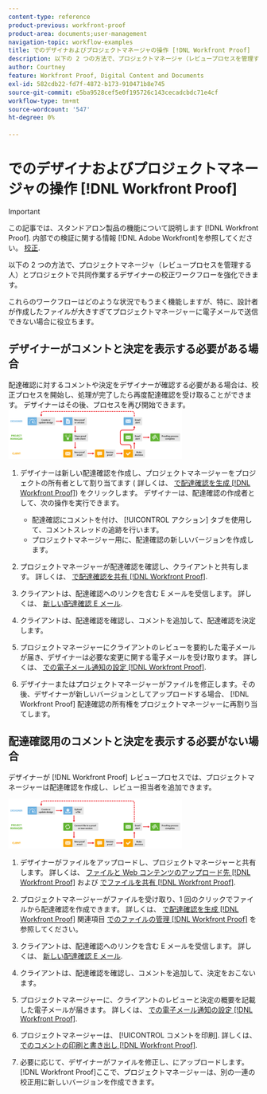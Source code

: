 ```yaml
---
content-type: reference
product-previous: workfront-proof
product-area: documents;user-management
navigation-topic: workflow-examples
title: でのデザイナおよびプロジェクトマネージャの操作 [!DNL Workfront Proof]
description: 以下の 2 つの方法で、プロジェクトマネージャ（レビュープロセスを管理する人）とプロジェクトで共同作業するデザイナーの校正ワークフローを強化できます。
author: Courtney
feature: Workfront Proof, Digital Content and Documents
exl-id: 582cdb22-fd7f-4872-b173-910471b8e745
source-git-commit: e5ba9528cef5e0f195726c143cecadcbdc71e4cf
workflow-type: tm+mt
source-wordcount: '547'
ht-degree: 0%

---
```


# でのデザイナおよびプロジェクトマネージャの操作 [!DNL Workfront Proof]

>[!IMPORTANT]
>
>この記事では、スタンドアロン製品の機能について説明します [!DNL Workfront Proof]. 内部での検証に関する情報 [!DNL Adobe Workfront]を参照してください。 [校正](../../../review-and-approve-work/proofing/proofing.md).

以下の 2 つの方法で、プロジェクトマネージャ（レビュープロセスを管理する人）とプロジェクトで共同作業するデザイナーの校正ワークフローを強化できます。

これらのワークフローはどのような状況でもうまく機能しますが、特に、設計者が作成したファイルが大きすぎてプロジェクトマネージャーに電子メールで送信できない場合に役立ちます。

## デザイナーがコメントと決定を表示する必要がある場合

配達確認に対するコメントや決定をデザイナーが確認する必要がある場合は、校正プロセスを開始し、処理が完了したら再度配達確認を受け取ることができます。 デザイナーはその後、プロセスを再び開始できます。 ![designers_managers_-_option_A.png](assets/designers-managers---option-a-350x100.png)

1. デザイナーは新しい配達確認を作成し、プロジェクトマネージャーをプロジェクトの所有者として割り当てます ( 詳しくは、 [で配達確認を生成 [!DNL Workfront Proof]](../../../workfront-proof/wp-work-proofsfiles/create-proofs-and-files/generate-proofs.md)) をクリックします。 デザイナーは、配達確認の作成者として、次の操作を実行できます。

   * 配達確認にコメントを付け、 [!UICONTROL アクション] タブを使用して、コメントスレッドの追跡を行います。
   * プロジェクトマネージャー用に、配達確認の新しいバージョンを作成します。

1. プロジェクトマネージャーが配達確認を確認し、クライアントと共有します。 詳しくは、 [で配達確認を共有 [!DNL Workfront Proof]](../../../workfront-proof/wp-work-proofsfiles/share-proofs-and-files/share-proof.md).
1. クライアントは、配達確認へのリンクを含む E メールを受信します。 詳しくは、 [新しい配達確認 E メール](../../../workfront-proof/wp-emailsntfctns/proof-notifications-and-reminders/new-proof-email.md).
1. クライアントは、配達確認を確認し、コメントを追加して、配達確認を決定します。
1. プロジェクトマネージャーにクライアントのレビューを要約した電子メールが届き、デザイナーは必要な変更に関する電子メールを受け取ります。 詳しくは、 [での電子メール通知の設定 [!DNL Workfront Proof]](../../../workfront-proof/wp-emailsntfctns/email-alerts/config-email-notification-settings-wp.md).
1. デザイナーまたはプロジェクトマネージャーがファイルを修正します。その後、デザイナーが新しいバージョンとしてアップロードする場合、 [!DNL Workfront Proof] 配達確認の所有権をプロジェクトマネージャーに再割り当てします。

## 配達確認用のコメントと決定を表示する必要がない場合

デザイナーが [!DNL Workfront Proof] レビュープロセスでは、プロジェクトマネージャーは配達確認を作成し、レビュー担当者を追加できます。

![designers_managers_-_option_B.png](assets/designers-managers---option-b-350x100.png)

1. デザイナーがファイルをアップロードし、プロジェクトマネージャーと共有します。 詳しくは、 [ファイルと Web コンテンツのアップロード先 [!DNL Workfront Proof]](../../../workfront-proof/wp-work-proofsfiles/create-proofs-and-files/upload-files-web-content.md) および [でファイルを共有 [!DNL Workfront Proof]](../../../workfront-proof/wp-work-proofsfiles/share-proofs-and-files/share-files.md).

1. プロジェクトマネージャーがファイルを受け取り、1 回のクリックでファイルから配達確認を作成できます。 詳しくは、 [で配達確認を生成 [!DNL Workfront Proof]](../../../workfront-proof/wp-work-proofsfiles/create-proofs-and-files/generate-proofs.md) 関連項目  [でのファイルの管理 [!DNL Workfront Proof]](../../../workfront-proof/wp-work-proofsfiles/manage-your-work/manage-files.md) を参照してください。

1. クライアントは、配達確認へのリンクを含む E メールを受信します。 詳しくは、 [新しい配達確認 E メール](../../../workfront-proof/wp-emailsntfctns/proof-notifications-and-reminders/new-proof-email.md).
1. クライアントは、配達確認を確認し、コメントを追加して、決定をおこないます。
1. プロジェクトマネージャーに、クライアントのレビューと決定の概要を記載した電子メールが届きます。 詳しくは、 [での電子メール通知の設定 [!DNL Workfront Proof]](../../../workfront-proof/wp-emailsntfctns/email-alerts/config-email-notification-settings-wp.md).
1. プロジェクトマネージャーは、 [!UICONTROL コメントを印刷]. 詳しくは、 [でのコメントの印刷と書き出し [!DNL Workfront Proof]](../../../workfront-proof/wp-work-proofsfiles/organize-your-work/print-and-export-comments.md).
1. 必要に応じて、デザイナーがファイルを修正し、にアップロードします。 [!DNL Workfront Proof]ここで、プロジェクトマネージャーは、別の一連の校正用に新しいバージョンを作成できます。


